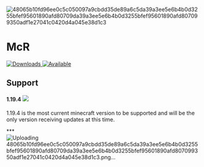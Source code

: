 ![48065b10fd96ee0c5c050097a9cbdd35de89a6c5da39a3ee5e6b4b0d3255bfef95601890afd80709da39a3ee5e6b4b0d3255bfef95601890afd807099350adf1e27041c0420d4a045e38d1c3](https://user-images.githubusercontent.com/14338762/235557454-f5191754-a4e1-40f9-892e-cbf0b2ca62c5.png)


# McR
[![Downloads](http://cf.way2muchnoise.eu/full_mcr_downloads.svg)  ![Available](http://cf.way2muchnoise.eu/versions/mcr.svg)](https://minecraft.curseforge.com/projects/mcr)

## Support

#### 1.19.4 ![](https://img.shields.io/badge/Status-Fully%20supported-green.svg)

1.19.4 is the most current minecraft version to be supported and will be the only version receiving updates at this time.

***![Uploading 48065b10fd96ee0c5c050097a9cbdd35de89a6c5da39a3ee5e6b4b0d3255bfef95601890afd80709da39a3ee5e6b4b0d3255bfef95601890afd807099350adf1e27041c0420d4a045e38d1c3.png…]()

